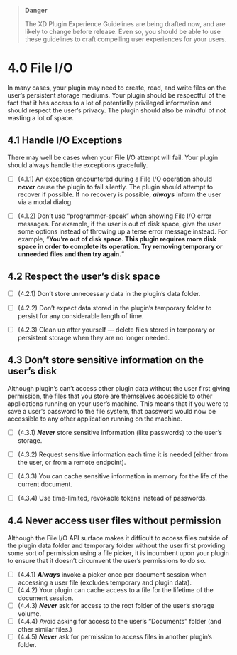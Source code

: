 > **Danger**
>
> The XD Plugin Experience Guidelines are being drafted now, and are likely to change before release. Even so, you should be able to use these guidelines to craft compelling user experiences for your users.

# 4.0 File I/O

In many cases, your plugin may need to create, read, and write files on the user’s persistent storage mediums. Your plugin should be respectful of the fact that it has access to a lot of potentially privileged information and should respect the user’s privacy. The plugin should also be mindful of not wasting a lot of space.


## 4.1 Handle I/O Exceptions

There may well be cases when your File I/O attempt will fail. Your plugin should always handle the exceptions gracefully.


- [ ] (4.1.1) An exception encountered during a File I/O operation should ***never*** cause the plugin to fail silently. The plugin should attempt to recover if possible. If no recovery is possible, ***always*** inform the user via a modal dialog.
- [ ] (4.1.2) Don’t use “programmer-speak” when showing File I/O error messages. For example, if the user is out of disk space, give the user some options instead of throwing up a terse error message instead. For example, “**You’re out of disk space. This plugin requires more disk space in order to complete its operation. Try removing temporary or unneeded files and then try again.**”


## 4.2 Respect the user’s disk space


- [ ] (4.2.1) Don’t store unnecessary data in the plugin’s data folder.
- [ ] (4.2.2) Don’t expect data stored in the plugin’s temporary folder to persist for any considerable length of time.
- [ ] (4.2.3) Clean up after yourself — delete files stored in temporary or persistent storage when they are no longer needed.


## 4.3 Don’t store sensitive information on the user’s disk

Although plugin’s can’t access other plugin data without the user first giving permission, the files that you store are themselves accessible to other applications running on your user’s machine. This means that if you were to save a user’s password to the file system, that password would now be accessible to any other application running on the machine.


- [ ] (4.3.1) ***Never*** store sensitive information (like passwords) to the user’s storage.
- [ ] (4.3.2) Request sensitive information each time it is needed (either from the user, or from a remote endpoint).
- [ ] (4.3.3) You can cache sensitive information in memory for the life of the current document.
- [ ] (4.3.4) Use time-limited, revokable tokens instead of passwords.


## 4.4 Never access user files without permission

Although the File I/O API surface makes it difficult to access files outside of the plugin data folder and temporary folder without the user first providing some sort of permission using a file picker, it is incumbent upon your plugin to ensure that it doesn’t circumvent the user’s permissions to do so.


- [ ] (4.4.1) ***Always*** invoke a picker once per document session when accessing a user file (excludes temporary and plugin data).
- [ ] (4.4.2) Your plugin can cache access to a file for the lifetime of the document session.
- [ ] (4.4.3) ***Never*** ask for access to the root folder of the user’s storage volume.
- [ ] (4.4.4) Avoid asking for access to the user’s “Documents” folder (and other similar files.)
- [ ] (4.4.5) ***Never*** ask for permission to access files in another plugin’s folder.